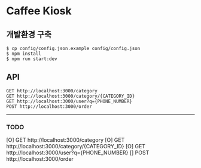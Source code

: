 # Caffee Kiosk

## 개발환경 구축
```shell
$ cp config/config.json.example config/config.json
$ npm install
$ npm run start:dev
```

## API
```shell
GET http://localhost:3000/category
GET http://localhost:3000/category/{CATEGORY_ID}
GET http://localhost:3000/user?q={PHONE_NUMBER}
POST http://localhost:3000/order
```


---
### TODO
[O] GET http://localhost:3000/category
[O] GET http://localhost:3000/category/{CATEGORY_ID}
[O] GET http://localhost:3000/user?q={PHONE_NUMBER}
[] POST http://localhost:3000/order